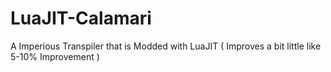 # LuaJIT-Calamari
A Imperious Transpiler that is Modded with LuaJIT ( Improves a bit little like 5-10% Improvement )
